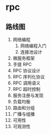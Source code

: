 # rpc
## 路线图
1. 网络编程
   1. 网络编程入门
   2. 连接池设计
2. 微服务框架
3. 手搓 RPC
4. RPC 协议设计
5. RPC 序列化协议
6. RPC 调用语义
7. RPC 超时控制
8. 服务注册与发现
9. 负载均衡
10. 路由和分组
11. 广播与组播
12. 可用性
13. 可观测性